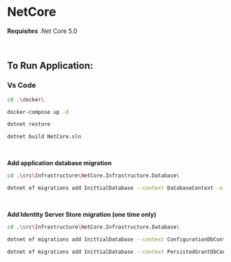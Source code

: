 # NetCore
**Requisites** 
.Net Core 5.0

<br />

## To Run Application:
### Vs Code

```bash
cd .\docker\

docker-compose up -d

dotnet restore

dotnet build NetCore.sln
```

<br />


**Add application database migration**
```bash
cd .\src\Infrastructure\NetCore.Infrastructure.Database\

dotnet ef migrations add InittialDatabase --context DatabaseContext -o .\Migrations\
```

<br />


**Add Identity Server Store migration (one time only)**
```bash
cd .\src\Infrastructure\NetCore.Infrastructure.Database\

dotnet ef migrations add InittialDatabase --context ConfigurationDbContext -o .\Migrations\ConfigurationDb

dotnet ef migrations add InittialDatabase --context PersistedGrantDbContext -o .\Migrations\PersistedGrantDb
```

<br />
